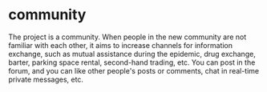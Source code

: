 # community
The project is a community. When people in the new community are not familiar with each other, it aims to increase channels for information exchange, such as mutual assistance during the epidemic, drug exchange, barter, parking space rental, second-hand trading, etc. You can post in the forum, and you can like other people's posts or comments, chat in real-time private messages, etc.
